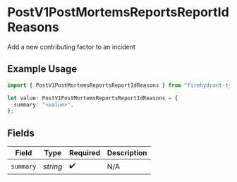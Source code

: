 # PostV1PostMortemsReportsReportIdReasons

Add a new contributing factor to an incident

## Example Usage

```typescript
import { PostV1PostMortemsReportsReportIdReasons } from "firehydrant-typescript-sdk/models/components";

let value: PostV1PostMortemsReportsReportIdReasons = {
  summary: "<value>",
};
```

## Fields

| Field              | Type               | Required           | Description        |
| ------------------ | ------------------ | ------------------ | ------------------ |
| `summary`          | *string*           | :heavy_check_mark: | N/A                |